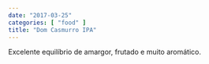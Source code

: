 ```yaml
---
date: "2017-03-25"
categories: [ "food" ]
title: "Dom Casmurro IPA"
---
```

Excelente equilíbrio de amargor, frutado e muito aromático.

